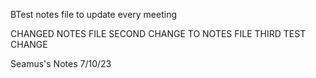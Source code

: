 BTest notes file to update every meeting

CHANGED NOTES FILE
SECOND CHANGE TO NOTES FILE
THIRD TEST CHANGE



Seamus's Notes 7/10/23